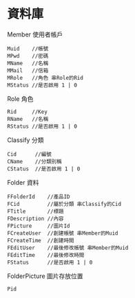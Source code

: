 # 資料庫  
Member 使用者帳戶

    Muid    //帳號
    MPwd    //密碼
    MName   //名稱
    MMail   //信箱
    MRole   //角色 串Role的Rid
    MStatus //是否啟用 1 | 0  

Role 角色

    Rid     //Key
    RName   //名稱
    RStatus //是否啟用 1 | 0  

Classify 分類

    Cid      //編號
    CName    //分類別稱
    CStatus  //是否啟用 1 | 0  

Folder 資料

    FFolderId    //產品ID
    FCid         //屬於分類 串Classify的Cid
    FTitle       //標題
    FDescription //內容
    FPicture     //圖片Id
    FCreateUser  //創建帳號 串Member的Muid
    FCreateTime  //創建時間
    FEditUser    //最後修改帳號 串Member的Muid
    FEditTime    //最後修改時間
    FStatus      //是否啟用 1 | 0 

FolderPicture 圖片存放位置

    Pid
